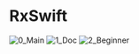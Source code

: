 # RxSwift

![0_Main](https://github.com/SomsakGitHub/RxSwift/assets/29945384/79d262cd-987b-44b2-8ac1-6e8ff2e162e6)
![1_Doc](https://github.com/SomsakGitHub/RxSwift/assets/29945384/2c76966c-7754-4814-b298-31e7e128549e)
![2_Beginner](https://github.com/SomsakGitHub/RxSwift/assets/29945384/cd59d332-815d-4ade-936e-96ea41f0ffc8)
